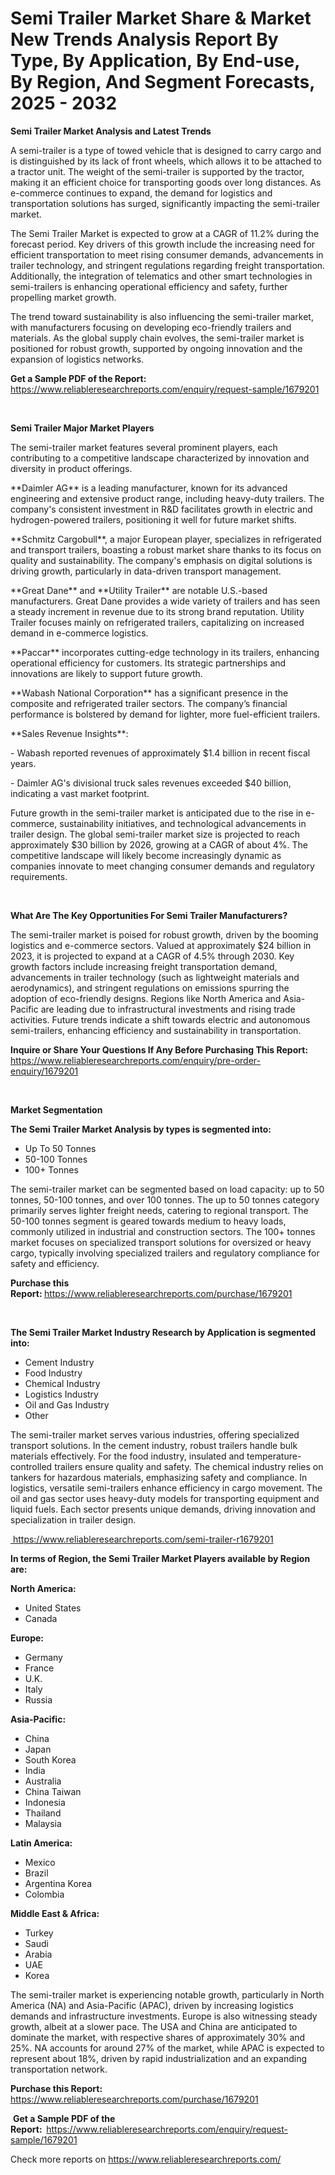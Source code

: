 <p><h1>Semi Trailer Market Share & Market New Trends Analysis Report By Type, By Application, By End-use, By Region, And Segment Forecasts, 2025 - 2032</h1></p><p><strong>Semi Trailer Market Analysis and Latest Trends</strong></p>
<p><p>A semi-trailer is a type of towed vehicle that is designed to carry cargo and is distinguished by its lack of front wheels, which allows it to be attached to a tractor unit. The weight of the semi-trailer is supported by the tractor, making it an efficient choice for transporting goods over long distances. As e-commerce continues to expand, the demand for logistics and transportation solutions has surged, significantly impacting the semi-trailer market.</p><p>The Semi Trailer Market is expected to grow at a CAGR of 11.2% during the forecast period. Key drivers of this growth include the increasing need for efficient transportation to meet rising consumer demands, advancements in trailer technology, and stringent regulations regarding freight transportation. Additionally, the integration of telematics and other smart technologies in semi-trailers is enhancing operational efficiency and safety, further propelling market growth. </p><p>The trend toward sustainability is also influencing the semi-trailer market, with manufacturers focusing on developing eco-friendly trailers and materials. As the global supply chain evolves, the semi-trailer market is positioned for robust growth, supported by ongoing innovation and the expansion of logistics networks.</p></p>
<p><strong>Get a Sample PDF of the Report:&nbsp;</strong> <a href="https://www.reliableresearchreports.com/enquiry/request-sample/1679201?utm_campaign=2185&utm_medium=2&utm_source=Github&utm_content=ia&utm_term=18022025&utm_id=semi-trailer">https://www.reliableresearchreports.com/enquiry/request-sample/1679201</a></p>
<p>&nbsp;</p>
<p><strong>Semi Trailer Major Market Players</strong></p>
<p><p>The semi-trailer market features several prominent players, each contributing to a competitive landscape characterized by innovation and diversity in product offerings.</p><p>**Daimler AG** is a leading manufacturer, known for its advanced engineering and extensive product range, including heavy-duty trailers. The company's consistent investment in R&D facilitates growth in electric and hydrogen-powered trailers, positioning it well for future market shifts.</p><p>**Schmitz Cargobull**, a major European player, specializes in refrigerated and transport trailers, boasting a robust market share thanks to its focus on quality and sustainability. The company's emphasis on digital solutions is driving growth, particularly in data-driven transport management.</p><p>**Great Dane** and **Utility Trailer** are notable U.S.-based manufacturers. Great Dane provides a wide variety of trailers and has seen a steady increment in revenue due to its strong brand reputation. Utility Trailer focuses mainly on refrigerated trailers, capitalizing on increased demand in e-commerce logistics.</p><p>**Paccar** incorporates cutting-edge technology in its trailers, enhancing operational efficiency for customers. Its strategic partnerships and innovations are likely to support future growth.</p><p>**Wabash National Corporation** has a significant presence in the composite and refrigerated trailer sectors. The company’s financial performance is bolstered by demand for lighter, more fuel-efficient trailers.</p><p>**Sales Revenue Insights**: </p><p>- Wabash reported revenues of approximately $1.4 billion in recent fiscal years.</p><p>- Daimler AG's divisional truck sales revenues exceeded $40 billion, indicating a vast market footprint.</p><p>Future growth in the semi-trailer market is anticipated due to the rise in e-commerce, sustainability initiatives, and technological advancements in trailer design. The global semi-trailer market size is projected to reach approximately $30 billion by 2026, growing at a CAGR of about 4%. The competitive landscape will likely become increasingly dynamic as companies innovate to meet changing consumer demands and regulatory requirements.</p></p>
<p>&nbsp;</p>
<p><strong>What Are The Key Opportunities For Semi Trailer Manufacturers?</strong></p>
<p><p>The semi-trailer market is poised for robust growth, driven by the booming logistics and e-commerce sectors. Valued at approximately $24 billion in 2023, it is projected to expand at a CAGR of 4.5% through 2030. Key growth factors include increasing freight transportation demand, advancements in trailer technology (such as lightweight materials and aerodynamics), and stringent regulations on emissions spurring the adoption of eco-friendly designs. Regions like North America and Asia-Pacific are leading due to infrastructural investments and rising trade activities. Future trends indicate a shift towards electric and autonomous semi-trailers, enhancing efficiency and sustainability in transportation.</p></p>
<p><strong>Inquire or Share Your Questions If Any Before Purchasing This Report:</strong> <a href="https://www.reliableresearchreports.com/enquiry/pre-order-enquiry/1679201?utm_campaign=2185&utm_medium=2&utm_source=Github&utm_content=ia&utm_term=18022025&utm_id=semi-trailer">https://www.reliableresearchreports.com/enquiry/pre-order-enquiry/1679201</a></p>
<p>&nbsp;</p>
<p><strong>Market Segmentation</strong></p>
<p><strong>The Semi Trailer Market Analysis by types is segmented into:</strong></p>
<p><ul><li>Up To 50 Tonnes</li><li>50-100 Tonnes</li><li>100+ Tonnes</li></ul></p>
<p><p>The semi-trailer market can be segmented based on load capacity: up to 50 tonnes, 50-100 tonnes, and over 100 tonnes. The up to 50 tonnes category primarily serves lighter freight needs, catering to regional transport. The 50-100 tonnes segment is geared towards medium to heavy loads, commonly utilized in industrial and construction sectors. The 100+ tonnes market focuses on specialized transport solutions for oversized or heavy cargo, typically involving specialized trailers and regulatory compliance for safety and efficiency.</p></p>
<p><strong>Purchase this Report:&nbsp;</strong><a href="https://www.reliableresearchreports.com/purchase/1679201?utm_campaign=2185&utm_medium=2&utm_source=Github&utm_content=ia&utm_term=18022025&utm_id=semi-trailer">https://www.reliableresearchreports.com/purchase/1679201</a></p>
<p>&nbsp;</p>
<p><strong>The Semi Trailer Market Industry Research by Application is segmented into:</strong></p>
<p><ul><li>Cement Industry</li><li>Food Industry</li><li>Chemical Industry</li><li>Logistics Industry</li><li>Oil and Gas Industry</li><li>Other</li></ul></p>
<p><p>The semi-trailer market serves various industries, offering specialized transport solutions. In the cement industry, robust trailers handle bulk materials effectively. For the food industry, insulated and temperature-controlled trailers ensure quality and safety. The chemical industry relies on tankers for hazardous materials, emphasizing safety and compliance. In logistics, versatile semi-trailers enhance efficiency in cargo movement. The oil and gas sector uses heavy-duty models for transporting equipment and liquid fuels. Each sector presents unique demands, driving innovation and specialization in trailer design.</p></p>
<p><a href="https://www.reliableresearchreports.com/semi-trailer-r1679201?utm_campaign=2185&utm_medium=2&utm_source=Github&utm_content=ia&utm_term=18022025&utm_id=semi-trailer">&nbsp;https://www.reliableresearchreports.com/semi-trailer-r1679201</a></p>
<p><strong>In terms of Region, the Semi Trailer Market Players available by Region are:</strong></p>
<p>
    <p> <strong> North America: </strong>
        <ul>
            <li>United States</li>
            <li>Canada</li>
        </ul>
        </p> 
    <p> <strong> Europe: </strong>
        <ul>
            <li>Germany</li>
            <li>France</li>
            <li>U.K.</li>
            <li>Italy</li>
            <li>Russia</li>
        </ul>
        </p> 
    <p> <strong> Asia-Pacific: </strong>
        <ul>
            <li>China</li>
            <li>Japan</li>
            <li>South Korea</li>
            <li>India</li>
            <li>Australia</li>
            <li>China Taiwan</li>
            <li>Indonesia</li>
            <li>Thailand</li>
            <li>Malaysia</li>
        </ul>
        </p> 
    <p> <strong> Latin America: </strong>
        <ul>
            <li>Mexico</li>
            <li>Brazil</li>
            <li>Argentina Korea</li>
            <li>Colombia</li>
        </ul>
        </p> 
    <p> <strong> Middle East & Africa: </strong>
        <ul>
            <li>Turkey</li>
            <li>Saudi</li>
            <li>Arabia</li>
            <li>UAE</li>
            <li>Korea</li>
        </ul>
    </p>
    </p>
<p><p>The semi-trailer market is experiencing notable growth, particularly in North America (NA) and Asia-Pacific (APAC), driven by increasing logistics demands and infrastructure investments. Europe is also witnessing steady growth, albeit at a slower pace. The USA and China are anticipated to dominate the market, with respective shares of approximately 30% and 25%. NA accounts for around 27% of the market, while APAC is expected to represent about 18%, driven by rapid industrialization and an expanding transportation network.</p></p>
<p><strong>Purchase this Report: </strong><a href="https://www.reliableresearchreports.com/purchase/1679201?utm_campaign=2185&utm_medium=2&utm_source=Github&utm_content=ia&utm_term=18022025&utm_id=semi-trailer">https://www.reliableresearchreports.com/purchase/1679201</a></p>
<p>&nbsp;<strong>Get a Sample PDF of the Report:&nbsp;&nbsp;</strong><a href="https://www.reliableresearchreports.com/enquiry/request-sample/1679201?utm_campaign=2185&utm_medium=2&utm_source=Github&utm_content=ia&utm_term=18022025&utm_id=semi-trailer">https://www.reliableresearchreports.com/enquiry/request-sample/1679201</a></p>
<p><strong></strong></p>
<p>Check more reports on <a href="https://www.reliableresearchreports.com/?utm_campaign=2185&utm_medium=2&utm_source=Github&utm_content=ia&utm_term=18022025&utm_id=semi-trailer">https://www.reliableresearchreports.com/</a></p>